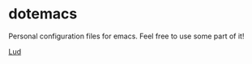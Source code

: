 # dotemacs

Personal configuration files for emacs. Feel free to use some part of it!

[Lud](http://lud.cc)
